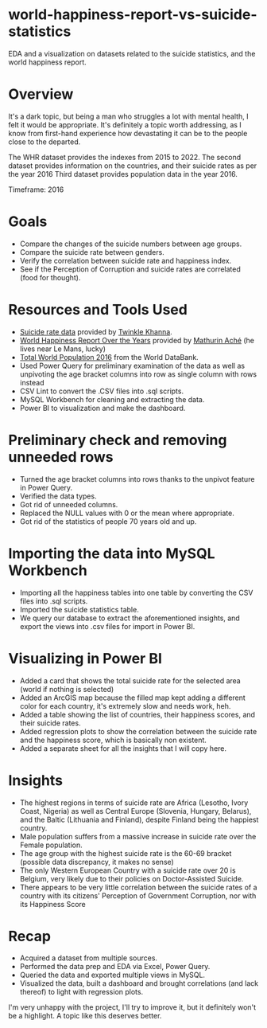 # world-happiness-report-vs-suicide-statistics
 EDA and a visualization on datasets related to the suicide statistics, and the world happiness report.

# Overview
It's a dark topic, but being a man who struggles a lot with mental health, I felt it would be appropriate. It's definitely a topic worth addressing, as I know from first-hand experience how devastating it can be to the people close to the departed.

The WHR dataset provides the indexes from 2015 to 2022.
The second dataset provides information on the countries, and their suicide rates as per the year 2016
Third dataset provides population data in the year 2016.

Timeframe: 2016


# Goals
- Compare the changes of the suicide numbers between age groups.
- Compare the suicide rate between genders.
- Verify the correlation between suicide rate and happiness index.
- See if the Perception of Corruption and suicide rates are correlated (food for thought).


# Resources and Tools Used
- [Suicide rate data](https://www.kaggle.com/datasets/twinkle0705/mental-health-and-suicide-rates) provided by [Twinkle Khanna](https://www.kaggle.com/twinkle0705).
- [World Happiness Report Over the Years](https://www.kaggle.com/datasets/mathurinache/world-happiness-report) provided by [Mathurin Aché](https://www.kaggle.com/mathurinache) (he lives near Le Mans, lucky)
- [Total World Population 2016](https://data.worldbank.org/indicator/SP.POP.TOTL) from the World DataBank.
- Used Power Query for preliminary examination of the data as well as unpivoting the age bracket columns into row as single column with rows instead
- CSV Lint to convert the .CSV files into .sql scripts.
- MySQL Workbench for cleaning and extracting the data.
- Power BI to visualization and make the dashboard.

# Preliminary check and removing unneeded rows
- Turned the age bracket columns into rows thanks to the unpivot feature in Power Query.
- Verified the data types.
- Got rid of unneeded columns.
- Replaced the NULL values with 0 or the mean where appropriate.
- Got rid of the statistics of people 70 years old and up.


# Importing the data into MySQL Workbench
- Importing all the happiness tables into one table by converting the CSV files into .sql scripts.
- Imported the suicide statistics table.
- We query our database to extract the aforementioned insights, and export the views into .csv files for import in Power BI.

# Visualizing in Power BI
- Added a card that shows the total suicide rate for the selected area (world if nothing is selected)
- Added an ArcGIS map because the filled map kept adding a different color for each country, it's extremely slow and needs work, heh.
- Added a table showing the list of countries, their happiness scores, and their suicide rates.
- Added regression plots to show the correlation between the suicide rate and the happiness score, which is basically non existent.
- Added a separate sheet for all the insights that I will copy here.

# Insights
- The highest regions in terms of suicide rate are Africa (Lesotho, Ivory Coast, Nigeria) as well as Central Europe (Slovenia, Hungary, Belarus), and the Baltic (Lithuania and Finland), despite Finland being the happiest country.
- Male population suffers from a massive increase in suicide rate over the Female population.
- The age group with the highest suicide rate is the 60-69 bracket (possible data discrepancy, it makes no sense)
- The only Western European Country with a suicide rate over 20 is Belgium, very likely due to their policies on Doctor-Assisted Suicide.
- There appears to be very little correlation between the suicide rates of a country with its citizens' Perception of Government Corruption, nor with its Happiness Score


# Recap
- Acquired a dataset from multiple sources.
- Performed the data prep and EDA via Excel, Power Query.
- Queried the data and exported multiple views in MySQL.
- Visualized the data, built a dashboard and brought correlations (and lack thereof) to light with regression plots.

I'm very unhappy with the project, I'll try to improve it, but it definitely won't be a highlight. A topic like this deserves better.


